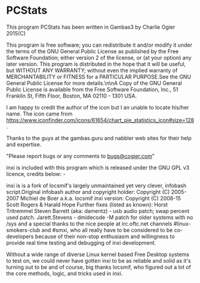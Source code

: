# PCStats
This program PCStats has been written in Gambas3 by Charlie Ogier 2015(C)

This program is free software; you can redistribute it and/or modify it under the terms of the GNU General Public License as published by the Free Software Foundation; either version 2 of the license, or (at your option) any later version. This program is distributed in the hope that it will be useful, but WITHOUT ANY WARRANTY; without even the implied warranty of MERCHANTABILITY or FITNESS for a PARTICULAR PURPOSE.See the GNU General Public License for more details.\n\nA Copy of the GNU General Public License is available from the Free Software Foundation, Inc., 51 Franklin St, Fifth Floor, Boston, MA 02110 - 1301 USA. 

I am happy to credit the author of the icon but I an unable to locate his/her name. The icon came from https://www.iconfinder.com/icons/61654/chart_pie_statistics_icon#size=128.

Thanks to the guys at the gambas.guru and nabbler web sites for their help and expertise.

"Please report bugs or any comments to bugs@cogier.com"

inxi is included with this program which is released under the GNU GPL v3 licence, credits below: - 

inxi is is a fork of locsmif's largely unmaintained yet very clever, infobash script.Original infobash author and copyright holder: Copyright (C) 2005-2007  Michiel de Boer a.k.a. locsmif inxi version: Copyright (C) 2008-15 Scott Rogers & Harald Hope 
Further fixes (listed as known): Horst Tritremmel <hjt at sidux.com>
Steven Barrett (aka: damentz) - usb audio patch; swap percent used patch.  Jarett.Stevens - dmidecode -M patch for older systems with no /sys and a special thanks to the nice people at irc.oftc.net channels #linux-smokers-club and #smxi, who  all really have to be considered to be co-developers because of their non-stop enthusiasm and willingness to provide real time testing and debugging of inxi development.

Without a wide range of diverse Linux kernel based Free Desktop systems to test on, we could never have gotten inxi to be as reliable and solid as it's turning out to be and of course, big thanks locsmif, who figured out a lot of the core methods, logic, and tricks used in inxi.



